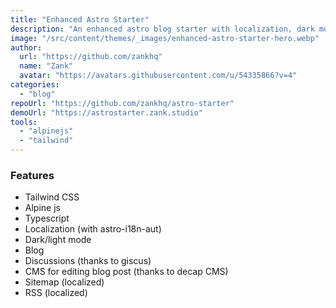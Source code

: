 ```yaml
---
title: "Enhanced Astro Starter"
description: "An enhanced astro blog starter with localization, dark mode and a CMS for editing content."
image: "/src/content/themes/_images/enhanced-astro-starter-hero.webp"
author:
  url: "https://github.com/zankhq"
  name: "Zank"
  avatar: "https://avatars.githubusercontent.com/u/54335866?v=4"
categories:
  - "blog"
repoUrl: "https://github.com/zankhq/astro-starter"
demoUrl: "https://astrostarter.zank.studio"
tools:
  - "alpinejs"
  - "tailwind"
---
```


<h3>Features</h3>
<ul>
  <li>Tailwind CSS</li>
  <li>Alpine js</li>
  <li>Typescript</li>
  <li>Localization (with astro-i18n-aut)</li>
  <li>Dark/light mode</li>
  <li>Blog</li>
  <li>Discussions (thanks to giscus)</li>
  <li>CMS for editing blog post (thanks to decap CMS)</li>
  <li>Sitemap (localized)</li>
  <li>RSS (localized)</li>
</ul>
